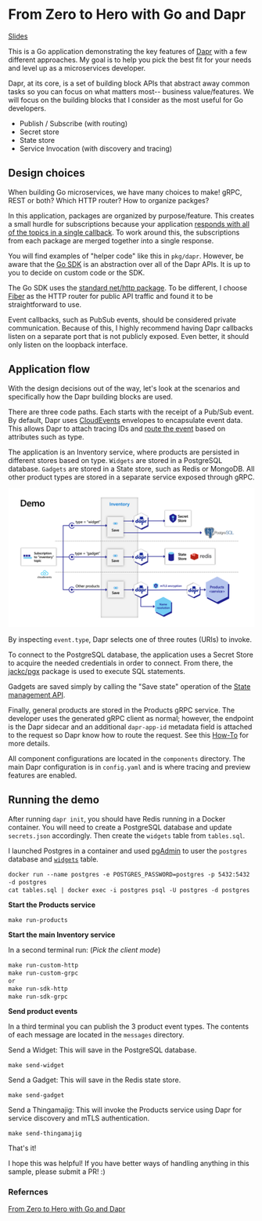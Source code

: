 # From Zero to Hero with Go and Dapr

[Slides](slides.pdf)

This is a Go application demonstrating the key features of [Dapr](https://dapr.io) with a few different approaches. My goal is to help you pick the best fit for your needs and level up as a microservices developer.

Dapr, at its core, is a set of building block APIs that abstract away common tasks so you can focus on what matters most-- business value/features. We will focus on the building blocks that I consider as the most useful for Go developers.

* Publish / Subscribe (with routing)
* Secret store
* State store
* Service Invocation (with discovery and tracing)

## Design choices

When building Go microservices, we have many choices to make! gRPC, REST or both? Which HTTP router? How to organize packges?

In this application, packages are organized by purpose/feature. This creates a small hurdle for subscriptions because your application [responds with all of the topics in a single callback](https://docs.dapr.io/developing-applications/building-blocks/pubsub/howto-publish-subscribe/#step-2-subscribe-to-topics). To work around this, the subscriptions from each package are merged together into a single response.

You will find examples of "helper code" like this in `pkg/dapr`. However, be aware that the [Go SDK](https://github.com/dapr/go-sdk) is an abstraction over all of the Dapr APIs. It is up to you to decide on custom code or the SDK.

The Go SDK uses the [standard net/http package](https://pkg.go.dev/net/http). To be different, I choose [Fiber](https://gofiber.io/) as the HTTP router for public API traffic and found it to be straightforward to use.

Event callbacks, such as PubSub events, should be considered private communication. Because of this, I highly recommend having Dapr callbacks listen on a separate port that is not publicly exposed. Even better, it should only listen on the loopback interface.

## Application flow

With the design decisions out of the way, let's look at the scenarios and specifically how the Dapr building blocks are used.

There are three code paths. Each starts with the receipt of a Pub/Sub event. By default, Dapr uses [CloudEvents](https://cloudevents.io/) envelopes to encapsulate event data. This allows Dapr to attach tracing IDs and [route the event](https://docs.dapr.io/developing-applications/building-blocks/pubsub/howto-route-messages/) based on attributes such as type.

The application is an Inventory service, where products are persisted in different stores based on type. `Widgets` are stored in a PostgreSQL database. `Gadgets` are stored in a State store, such as Redis or MongoDB. All other product types are stored in a separate service exposed through gRPC.

![Demo diagram](demo.png)

By inspecting `event.type`, Dapr selects one of three routes (URIs) to invoke.

To connect to the PostgreSQL database, the application uses a Secret Store to acquire the needed credentials in order to connect. From there, the [jackc/pgx](https://github.com/jackc/pgx) package is used to execute SQL statements.

Gadgets are saved simply by calling the "Save state" operation of the [State management API](https://docs.dapr.io/reference/api/state_api/).

Finally, general products are stored in the Products gRPC service. The developer uses the generated gRPC client as normal; however, the endpoint is the Dapr sidecar and an additional `dapr-app-id` metadata field is attached to the request so Dapr know how to route the request. See this [How-To](https://docs.dapr.io/developing-applications/building-blocks/service-invocation/howto-invoke-services-grpc/) for more details.

All component configurations are located in the `components` directory. The main Dapr configuration is in `config.yaml` and is where tracing and preview features are enabled.

## Running the demo

After running `dapr init`, you should have Redis running in a Docker container. You will need to create a PostgreSQL database and update `secrets.json` accordingly. Then create the `widgets` table from `tables.sql`.

I launched Postgres in a container and used [pgAdmin](https://www.pgadmin.org) to user the `postgres` database and [`widgets`](./tables.sql) table.

```shell
docker run --name postgres -e POSTGRES_PASSWORD=postgres -p 5432:5432 -d postgres
cat tables.sql | docker exec -i postgres psql -U postgres -d postgres
```

**Start the Products service**

```shell
make run-products
```

**Start the main Inventory service**

In a second terminal run: (_Pick the client mode_)

```shell
make run-custom-http
make run-custom-grpc
or
make run-sdk-http
make run-sdk-grpc
```

**Send product events**

In a third terminal you can publish the 3 product event types. The contents of each message are located in the `messages` directory.

Send a Widget: This will save in the PostgreSQL database.

```shell
make send-widget
```

Send a Gadget: This will save in the Redis state store.

```shell
make send-gadget
```

Send a Thingamajig: This will invoke the Products service using Dapr for service discovery and mTLS authentication.

```shell
make send-thingamajig
```

That's it!

I hope this was helpful! If you have better ways of handling anything in this sample, please submit a PR! :)

### Refernces

[From Zero to Hero with Go and Dapr](https://github.com/pkedy/golang-dapr)